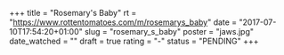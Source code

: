 +++
title = "Rosemary's Baby"
rt = "https://www.rottentomatoes.com/m/rosemarys_baby"
date = "2017-07-10T17:54:20+01:00"
slug = "rosemary_s_baby"
poster = "jaws.jpg"
date_watched = ""
draft = true
rating = "-"
status = "PENDING"
+++